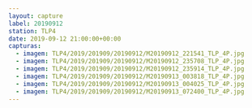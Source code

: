 ```yaml
---
layout: capture
label: 20190912
station: TLP4
date: 2019-09-12 21:00:00+00:00
capturas:
  - imagem: TLP4/2019/201909/20190912/M20190912_221541_TLP_4P.jpg
  - imagem: TLP4/2019/201909/20190912/M20190912_235708_TLP_4P.jpg
  - imagem: TLP4/2019/201909/20190912/M20190912_235914_TLP_4P.jpg
  - imagem: TLP4/2019/201909/20190912/M20190913_003818_TLP_4P.jpg
  - imagem: TLP4/2019/201909/20190912/M20190913_004025_TLP_4P.jpg
  - imagem: TLP4/2019/201909/20190912/M20190913_072400_TLP_4P.jpg
---
```

